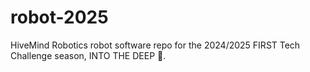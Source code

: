 # robot-2025
HiveMind Robotics robot software repo for the 2024/2025 FIRST Tech Challenge season, INTO THE DEEP 🌊.
